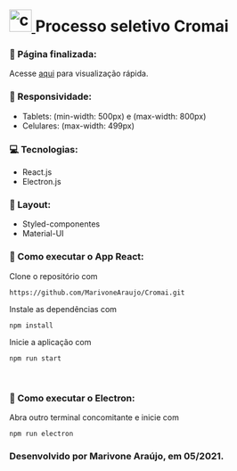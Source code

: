 
#  <a href="https://www.ignicaodigital.com.br/" target="_blank"> <img src="https://media-exp1.licdn.com/dms/image/C4D0BAQHYFUYykS9kXA/company-logo_200_200/0/1557178861892?e=2159024400&v=beta&t=5XD6KNs0af9m8gLcissMmsbdBMkrpsEGv1hVmh46ynM" alt="cromai" width="40" height="40"/> </a> Processo seletivo Cromai

### 📃 Página finalizada:
Acesse [ aqui](https://marivone-araujo-id.surge.sh/) para visualização rápida.

### 📱 Responsividade:
- Tablets: (min-width: 500px) e (max-width: 800px)
- Celulares: (max-width: 499px)

### 💻 Tecnologias:
- React.js
- Electron.js

### 🎨 Layout:
- Styled-componentes
- Material-UI

### 🔨 Como executar o App React:
Clone o repositório com
```
https://github.com/MarivoneAraujo/Cromai.git  
```
Instale as dependências com
```
npm install
```
Inicie a aplicação com
```
npm run start
```
<br/>

### 🔨 Como executar o Electron:

Abra outro terminal concomitante e inicie com
```
npm run electron
```

### Desenvolvido por Marivone Araújo, em 05/2021.
